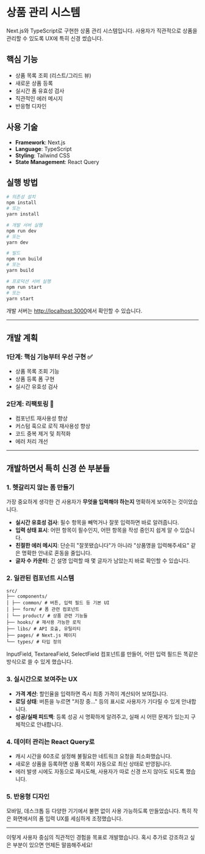 # 상품 관리 시스템

Next.js와 TypeScript로 구현한 상품 관리 시스템입니다. 사용자가 직관적으로 상품을 관리할 수 있도록 UX에 특히 신경 썼습니다.

## 핵심 기능

- 상품 목록 조회 (리스트/그리드 뷰)
- 새로운 상품 등록
- 실시간 폼 유효성 검사
- 직관적인 에러 메시지
- 반응형 디자인

## 사용 기술

- **Framework**: Next.js
- **Language**: TypeScript
- **Styling**: Tailwind CSS
- **State Management**: React Query

## 실행 방법

```bash
# 의존성 설치
npm install
# 또는
yarn install

# 개발 서버 실행
npm run dev
# 또는
yarn dev

# 빌드
npm run build
# 또는
yarn build

# 프로덕션 서버 실행
npm run start
# 또는
yarn start
```

개발 서버는 [http://localhost:3000](http://localhost:3000)에서 확인할 수 있습니다.

---

## 개발 계획

### 1단계: 핵심 기능부터 우선 구현 ✅

- 상품 목록 조회 기능
- 상품 등록 폼 구현
- 실시간 유효성 검사

### 2단계: 리팩토링 🔄

- 컴포넌트 재사용성 향상
- 커스텀 훅으로 로직 재사용성 향상
- 코드 중복 제거 및 최적화
- 에러 처리 개선

---

## 개발하면서 특히 신경 쓴 부분들

### 1. 헷갈리지 않는 폼 만들기

가장 중요하게 생각한 건 사용자가 **무엇을 입력해야 하는지** 명확하게 보여주는 것이었습니다.

- **실시간 유효성 검사**: 필수 항목을 빼먹거나 잘못 입력하면 바로 알려줍니다.
- **입력 상태 표시**: 어떤 항목이 필수인지, 어떤 항목을 작성 중인지 쉽게 알 수 있습니다.
- **친절한 에러 메시지**: 단순히 "잘못됐습니다"가 아니라 "상품명을 입력해주세요" 같은 명확한 안내로 혼동을 줄입니다.
- **글자 수 카운터**: 긴 설명 입력할 때 몇 글자가 남았는지 바로 확인할 수 있습니다.

### 2. 일관된 컴포넌트 시스템

```
src/
├── components/
│ ├── common/ # 버튼, 입력 필드 등 기본 UI
│ ├── form/ # 폼 관련 컴포넌트
│ └── product/ # 상품 관련 기능들
├── hooks/ # 재사용 가능한 로직
├── libs/ # API 호출, 유틸리티
├── pages/ # Next.js 페이지
└── types/ # 타입 정의
```

InputField, TextareaField, SelectField 컴포넌트를 만들어, 어떤 입력 필드든 똑같은 방식으로 쓸 수 있게 했습니다.

### 3. 실시간으로 보여주는 UX

- **가격 계산**: 할인율을 입력하면 즉시 최종 가격이 계산되어 보여집니다.
- **로딩 상태**: 버튼을 누르면 "저장 중..." 등의 표시로 사용자가 기다릴 수 있게 안내합니다.
- **성공/실패 피드백**: 등록 성공 시 명확하게 알려주고, 실패 시 어떤 문제가 있는지 구체적으로 안내합니다.

### 4. 데이터 관리는 React Query로

- 캐시 시간을 60초로 설정해 불필요한 네트워크 요청을 최소화했습니다.
- 새로운 상품을 등록하면 상품 목록이 자동으로 최신 상태로 반영됩니다.
- 에러 발생 시에도 자동으로 재시도해, 사용자가 따로 신경 쓰지 않아도 되도록 했습니다.

### 5. 반응형 디자인

모바일, 데스크톱 등 다양한 기기에서 불편 없이 사용 가능하도록 만들었습니다. 특히 작은 화면에서의 폼 입력 UX를 세심하게 조정했습니다.

---

이렇게 사용자 중심의 직관적인 경험을 목표로 개발했습니다. 혹시 추가로 강조하고 싶은 부분이 있으면 언제든 말씀해주세요!
